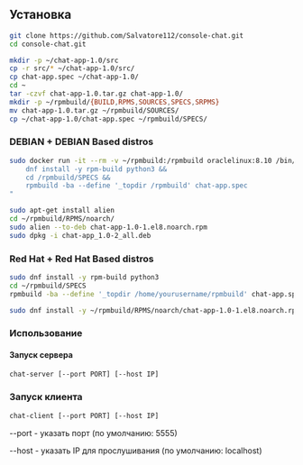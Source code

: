 ## Установка

```bash
git clone https://github.com/Salvatore112/console-chat.git
cd console-chat.git
```

```bash
mkdir -p ~/chat-app-1.0/src
cp -r src/* ~/chat-app-1.0/src/
cp chat-app.spec ~/chat-app-1.0/
cd ~
tar -czvf chat-app-1.0.tar.gz chat-app-1.0/
mkdir -p ~/rpmbuild/{BUILD,RPMS,SOURCES,SPECS,SRPMS}
mv chat-app-1.0.tar.gz ~/rpmbuild/SOURCES/
cp ~/chat-app-1.0/chat-app.spec ~/rpmbuild/SPECS/
```

### DEBIAN + DEBIAN Based distros

```bash
sudo docker run -it --rm -v ~/rpmbuild:/rpmbuild oraclelinux:8.10 /bin/bash -c "
    dnf install -y rpm-build python3 &&
    cd /rpmbuild/SPECS &&
    rpmbuild -ba --define '_topdir /rpmbuild' chat-app.spec
"
```
```bash
sudo apt-get install alien
cd ~/rpmbuild/RPMS/noarch/
sudo alien --to-deb chat-app-1.0-1.el8.noarch.rpm
sudo dpkg -i chat-app_1.0-2_all.deb
```

### Red Hat + Red Hat Based distros

```bash
sudo dnf install -y rpm-build python3
cd ~/rpmbuild/SPECS
rpmbuild -ba --define '_topdir /home/yourusername/rpmbuild' chat-app.spec
```
```bash
sudo dnf install -y ~/rpmbuild/RPMS/noarch/chat-app-1.0-1.el8.noarch.rpm
```

### Использование 

#### Запуск сервера
```bash
chat-server [--port PORT] [--host IP]
```

### Запуск клиента
```bash
chat-client [--port PORT] [--host IP]
```

--port - указать порт (по умолчанию: 5555)

--host - указать IP для прослушивания (по умолчанию: localhost)